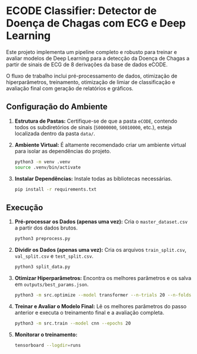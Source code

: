 # ECODE Classifier: Detector de Doença de Chagas com ECG e Deep Learning

Este projeto implementa um pipeline completo e robusto para treinar e avaliar modelos de Deep Learning para a detecção da Doença de Chagas a partir de sinais de ECG de 8 derivações da base de dados eCODE.

O fluxo de trabalho inclui pré-processamento de dados, otimização de hiperparâmetros, treinamento, otimização de limiar de classificação e avaliação final com geração de relatórios e gráficos.

## Configuração do Ambiente

1.  **Estrutura de Pastas:** Certifique-se de que a pasta `eCODE`, contendo todos os subdiretórios de sinais (`S0000000`, `S0010000`, etc.), esteja localizada dentro da pasta `data/`.

2.  **Ambiente Virtual:** É altamente recomendado criar um ambiente virtual para isolar as dependências do projeto.
    ```bash
    python3 -m venv .venv
    source .venv/bin/activate
    ```

3.  **Instalar Dependências:** Instale todas as bibliotecas necessárias.
    ```bash
    pip install -r requirements.txt
    ```

## Execução

1.  **Pré-processar os Dados (apenas uma vez):**
    Cria o `master_dataset.csv` a partir dos dados brutos.
    ```bash
    python3 preprocess.py
    ```

2.  **Dividir os Dados (apenas uma vez):**
    Cria os arquivos `train_split.csv`, `val_split.csv` e `test_split.csv`.
    ```bash
    python3 split_data.py
    ```

3.  **Otimizar Hiperparâmetros:**
    Encontra os melhores parâmetros e os salva em `outputs/best_params.json`.
    ```bash
    python3 -m src.optimize --model transformer --n-trials 20 --n-folds 5
    ```

4.  **Treinar e Avaliar o Modelo Final:**
    Lê os melhores parâmetros do passo anterior e executa o treinamento final e a avaliação completa.
    ```bash
    python3 -m src.train --model cnn --epochs 20
    ```

5.  **Monitorar o treinamento:**
    ```bash
    tensorboard --logdir=runs
    ```

